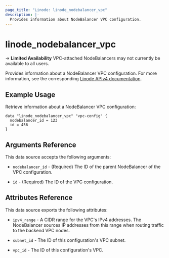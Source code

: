 ```yaml
---
page_title: "Linode: linode_nodebalancer_vpc"
description: |-
  Provides information about NodeBalancer VPC configuration.
---
```


# linode_nodebalancer_vpc

-> **Limited Availability** VPC-attached NodeBalancers may not currently be available to all users.

Provides information about a NodeBalancer VPC configuration.
For more information, see the corresponding [Linode APIv4 documentation](https://techdocs.akamai.com/linode-api/reference/get-node-balancer-vpc-config).

## Example Usage

Retrieve information about a NodeBalancer VPC configuration:

```hcl
data "linode_nodebalancer_vpc" "vpc-config" {
  nodebalancer_id = 123
  id = 456
}
```

## Arguments Reference

This data source accepts the following arguments:

* `nodebalancer_id` - (Required) The ID of the parent NodeBalancer of the VPC configuration.

* `id` - (Required) The ID of the VPC configuration.

## Attributes Reference

This data source exports the following attributes:

* `ipv4_range` - A CIDR range for the VPC's IPv4 addresses. The NodeBalancer sources IP addresses from this range when routing traffic to the backend VPC nodes.

* `subnet_id` - The ID of this configuration's VPC subnet.

* `vpc_id` - The ID of this configuration's VPC.
